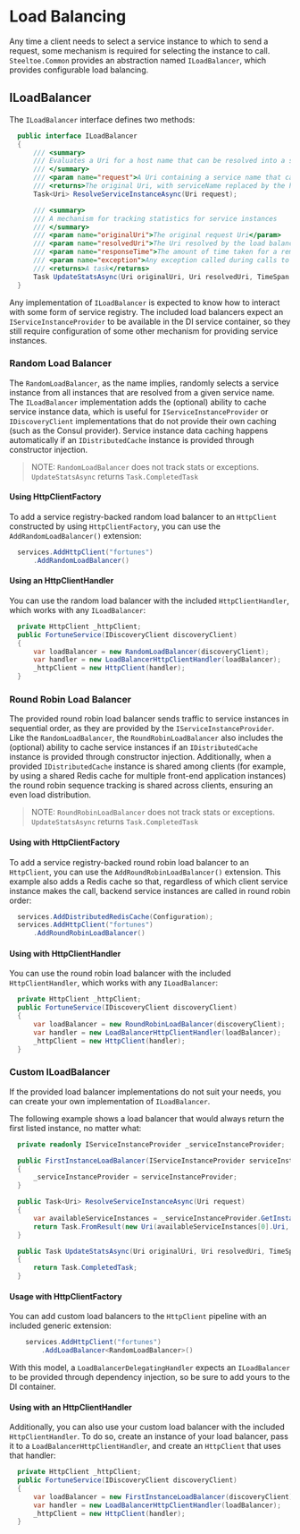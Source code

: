 # Load Balancing

Any time a client needs to select a service instance to which to send a request, some mechanism is required for selecting the instance to call. `Steeltoe.Common` provides an abstraction named `ILoadBalancer`, which provides configurable load balancing.

## ILoadBalancer

The `ILoadBalancer` interface defines two methods:

```csharp
  public interface ILoadBalancer
  {
      /// <summary>
      /// Evaluates a Uri for a host name that can be resolved into a service instance
      /// </summary>
      /// <param name="request">A Uri containing a service name that can be resolved into one or more service instances</param>
      /// <returns>The original Uri, with serviceName replaced by the host:port of a service instance</returns>
      Task<Uri> ResolveServiceInstanceAsync(Uri request);

      /// <summary>
      /// A mechanism for tracking statistics for service instances
      /// </summary>
      /// <param name="originalUri">The original request Uri</param>
      /// <param name="resolvedUri">The Uri resolved by the load balancer</param>
      /// <param name="responseTime">The amount of time taken for a remote call to complete</param>
      /// <param name="exception">Any exception called during calls to a resolved service instance</param>
      /// <returns>A task</returns>
      Task UpdateStatsAsync(Uri originalUri, Uri resolvedUri, TimeSpan responseTime, Exception exception);
  }
```

Any implementation of `ILoadBalancer` is expected to know how to interact with some form of service registry. The included load balancers expect an `IServiceInstanceProvider` to be available in the DI service container, so they still require configuration of some other mechanism for providing service instances.

### Random Load Balancer

The `RandomLoadBalancer`, as the name implies, randomly selects a service instance from all instances that are resolved from a given service name. The `ILoadBalancer` implementation adds the (optional) ability to cache service instance data, which is useful for `IServiceInstanceProvider` or `IDiscoveryClient` implementations that do not provide their own caching (such as the Consul provider). Service instance data caching happens automatically if an `IDistributedCache` instance is provided through constructor injection.

>NOTE: `RandomLoadBalancer` does not track stats or exceptions. `UpdateStatsAsync` returns `Task.CompletedTask`

#### Using HttpClientFactory

To add a service registry-backed random load balancer to an `HttpClient` constructed by using `HttpClientFactory`, you can use the `AddRandomLoadBalancer()` extension:

```csharp
  services.AddHttpClient("fortunes")
      .AddRandomLoadBalancer()
```

#### Using an HttpClientHandler

You can use the random load balancer with the included `HttpClientHandler`, which works with any `ILoadBalancer`:

```csharp
  private HttpClient _httpClient;
  public FortuneService(IDiscoveryClient discoveryClient)
  {
      var loadBalancer = new RandomLoadBalancer(discoveryClient);
      var handler = new LoadBalancerHttpClientHandler(loadBalancer);
      _httpClient = new HttpClient(handler);
  }
```

### Round Robin Load Balancer

The provided round robin load balancer sends traffic to service instances in sequential order, as they are provided by the `IServiceInstanceProvider`. Like the `RandomLoadBalancer`, the `RoundRobinLoadBalancer` also includes the (optional) ability to cache service instances if an `IDistributedCache` instance is provided through constructor injection. Additionally, when a provided `IDistributedCache` instance is shared among clients (for example, by using a shared Redis cache for multiple front-end application instances) the round robin sequence tracking is shared across clients, ensuring an even load distribution.

>NOTE: `RoundRobinLoadBalancer` does not track stats or exceptions. `UpdateStatsAsync` returns `Task.CompletedTask`

#### Using with HttpClientFactory

To add a service registry-backed round robin load balancer to an `HttpClient`, you can use the `AddRoundRobinLoadBalancer()` extension. This example also adds a Redis cache so that, regardless of which client service instance makes the call, backend service instances are called in round robin order:

```csharp
  services.AddDistributedRedisCache(Configuration);
  services.AddHttpClient("fortunes")
      .AddRoundRobinLoadBalancer()
```

#### Using with HttpClientHandler

You can use the round robin load balancer with the included `HttpClientHandler`, which works with any `ILoadBalancer`:

```csharp
  private HttpClient _httpClient;
  public FortuneService(IDiscoveryClient discoveryClient)
  {
      var loadBalancer = new RoundRobinLoadBalancer(discoveryClient);
      var handler = new LoadBalancerHttpClientHandler(loadBalancer);
      _httpClient = new HttpClient(handler);
  }
```

### Custom ILoadBalancer

If the provided load balancer implementations do not suit your needs, you can create your own implementation of `ILoadBalancer`.

The following example shows a load balancer that would always return the first listed instance, no matter what:

```csharp
  private readonly IServiceInstanceProvider _serviceInstanceProvider;

  public FirstInstanceLoadBalancer(IServiceInstanceProvider serviceInstanceProvider)
  {
      _serviceInstanceProvider = serviceInstanceProvider;
  }

  public Task<Uri> ResolveServiceInstanceAsync(Uri request)
  {
      var availableServiceInstances = _serviceInstanceProvider.GetInstances(request.Host);
      return Task.FromResult(new Uri(availableServiceInstances[0].Uri, request.PathAndQuery));
  }

  public Task UpdateStatsAsync(Uri originalUri, Uri resolvedUri, TimeSpan responseTime, Exception exception)
  {
      return Task.CompletedTask;
  }
```

#### Usage with HttpClientFactory

You can add custom load balancers to the `HttpClient` pipeline with an included generic extension:

```csharp
    services.AddHttpClient("fortunes")
        .AddLoadBalancer<RandomLoadBalancer>()
```

With this model, a `LoadBalancerDelegatingHandler` expects an `ILoadBalancer` to be provided through dependency injection, so be sure to add yours to the DI container.

#### Using with an HttpClientHandler

Additionally, you can also use your custom load balancer with the included `HttpClientHandler`. To do so, create an instance of your load balancer, pass it to a `LoadBalancerHttpClientHandler`, and create an `HttpClient` that uses that handler:

```csharp
  private HttpClient _httpClient;
  public FortuneService(IDiscoveryClient discoveryClient)
  {
      var loadBalancer = new FirstInstanceLoadBalancer(discoveryClient);
      var handler = new LoadBalancerHttpClientHandler(loadBalancer);
      _httpClient = new HttpClient(handler);
  }
```
